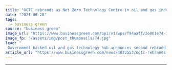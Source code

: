 ```yaml
---
title: "OGTC rebrands as Net Zero Technology Centre in oil and gas industry's latest green makeover"
date: "2021-06-28"
tags: 
  - business green
source: "business green"
image_url: "https://www.businessgreen.com/api/v1/wps/f94aaff/2e801e74-1396-4700-bde5-3dc7a606bf5e/6/North-sea-oil-rig-185x114.jpg"
image_fp: "/assets/img/post_thumbnails/74.jpg"
lead: "
 Government-backed oil and gas technology hub announces second rebrand in seven months as it redefines its objectives ..."
article_url: "https://www.businessgreen.com/news/4033553/ogtc-rebrands-net-zero-technology-centre-oil-gas-industry-green-makeover"
---
```


---
